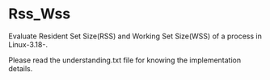 # Rss_Wss
Evaluate Resident Set Size(RSS) and Working Set Size(WSS) of a process in Linux-3.18-.

Please read the understanding.txt file for knowing the implementation details.

